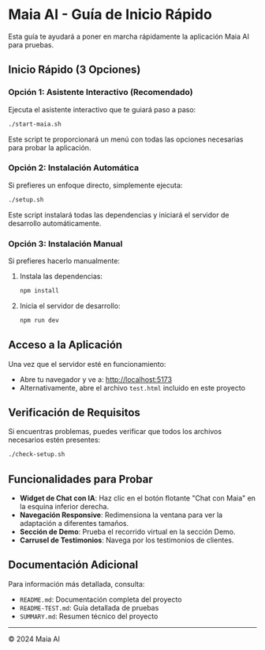 # Maia AI - Guía de Inicio Rápido

Esta guía te ayudará a poner en marcha rápidamente la aplicación Maia AI para pruebas.

## Inicio Rápido (3 Opciones)

### Opción 1: Asistente Interactivo (Recomendado)

Ejecuta el asistente interactivo que te guiará paso a paso:

```bash
./start-maia.sh
```

Este script te proporcionará un menú con todas las opciones necesarias para probar la aplicación.

### Opción 2: Instalación Automática

Si prefieres un enfoque directo, simplemente ejecuta:

```bash
./setup.sh
```

Este script instalará todas las dependencias y iniciará el servidor de desarrollo automáticamente.

### Opción 3: Instalación Manual

Si prefieres hacerlo manualmente:

1. Instala las dependencias:
   ```bash
   npm install
   ```

2. Inicia el servidor de desarrollo:
   ```bash
   npm run dev
   ```

## Acceso a la Aplicación

Una vez que el servidor esté en funcionamiento:

- Abre tu navegador y ve a: [http://localhost:5173](http://localhost:5173)
- Alternativamente, abre el archivo `test.html` incluido en este proyecto

## Verificación de Requisitos

Si encuentras problemas, puedes verificar que todos los archivos necesarios estén presentes:

```bash
./check-setup.sh
```

## Funcionalidades para Probar

- **Widget de Chat con IA**: Haz clic en el botón flotante "Chat con Maia" en la esquina inferior derecha.
- **Navegación Responsive**: Redimensiona la ventana para ver la adaptación a diferentes tamaños.
- **Sección de Demo**: Prueba el recorrido virtual en la sección Demo.
- **Carrusel de Testimonios**: Navega por los testimonios de clientes.

## Documentación Adicional

Para información más detallada, consulta:

- `README.md`: Documentación completa del proyecto
- `README-TEST.md`: Guía detallada de pruebas
- `SUMMARY.md`: Resumen técnico del proyecto

---

© 2024 Maia AI 